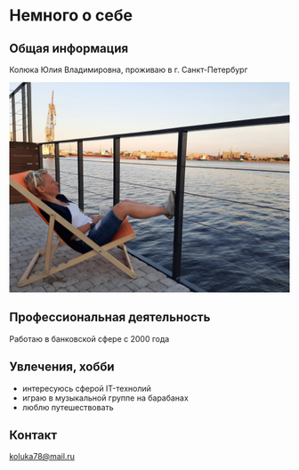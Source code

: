 # Немного о себе

## Общая информация

Колюка Юлия Владимировна, проживаю в г. Санкт-Петербург

![Я](я.jpg)

## Профессиональная деятельность

Работаю в банковской сфере с 2000 года

## Увлечения, хобби

- интересуюсь сферой IT-технолий
- играю в музыкальной группе на барабанах
- люблю путешествовать

## Контакт

koluka78@mail.ru